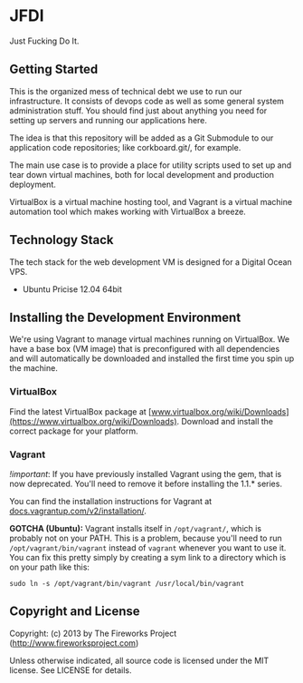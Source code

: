 JFDI
====
Just Fucking Do It.


Getting Started
---------------
This is the organized mess of technical debt we use to run our infrastructure.
It consists of devops code as well as some general system administration stuff.
You should find just about anything you need for setting up servers and running
our applications here.

The idea is that this repository will be added as a Git Submodule to our
application code repositories; like corkboard.git/, for example.

The main use case is to provide a place for utility scripts used to set up and
tear down virtual machines, both for local development and production
deployment.

VirtualBox is a virtual machine hosting tool, and Vagrant is a virtual machine
automation tool which makes working with VirtualBox a breeze.


Technology Stack
----------------
The tech stack for the web development VM is designed for a Digital Ocean VPS.

* Ubuntu Pricise 12.04 64bit


Installing the Development Environment
--------------------------------------
We're using Vagrant to manage virtual machines running on VirtualBox. We have a
base box (VM image) that is preconfigured with all dependencies and will
automatically be downloaded and installed the first time you spin up the
machine.

### VirtualBox
Find the latest VirtualBox package at
[www.virtualbox.org/wiki/Downloads](https://www.virtualbox.org/wiki/Downloads).
Download and install the correct package for your platform.

### Vagrant
_!important_: If you have previously installed Vagrant using the gem, that is
now deprecated.  You'll need to remove it before installing the 1.1.* series.

You can find the installation instructions for Vagrant at
[docs.vagrantup.com/v2/installation/](http://docs.vagrantup.com/v2/installation/index.html).

__GOTCHA (Ubuntu):__ Vagrant installs itself in `/opt/vagrant/`, which is probably
not on your PATH. This is a problem, because you'll need to run
`/opt/vagrant/bin/vagrant` instead of `vagrant` whenever you want to use it.
You can fix this pretty simply by creating a sym link to a directory which is
on your path like this:

	sudo ln -s /opt/vagrant/bin/vagrant /usr/local/bin/vagrant


Copyright and License
---------------------
Copyright: (c) 2013 by The Fireworks Project (http://www.fireworksproject.com)

Unless otherwise indicated, all source code is licensed under the MIT license. See LICENSE for details.

